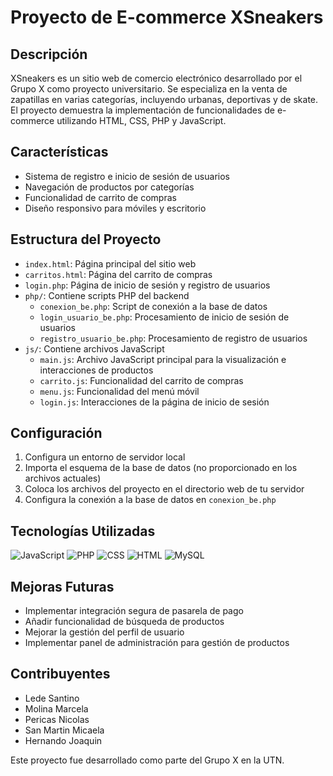 # Proyecto de E-commerce XSneakers

## Descripción
XSneakers es un sitio web de comercio electrónico desarrollado por el Grupo X como proyecto universitario. Se especializa en la venta de zapatillas en varias categorías, incluyendo urbanas, deportivas y de skate. El proyecto demuestra la implementación de funcionalidades de e-commerce utilizando HTML, CSS, PHP y JavaScript.

## Características
- Sistema de registro e inicio de sesión de usuarios
- Navegación de productos por categorías
- Funcionalidad de carrito de compras
- Diseño responsivo para móviles y escritorio

## Estructura del Proyecto
- `index.html`: Página principal del sitio web
- `carritos.html`: Página del carrito de compras
- `login.php`: Página de inicio de sesión y registro de usuarios
- `php/`: Contiene scripts PHP del backend
  - `conexion_be.php`: Script de conexión a la base de datos
  - `login_usuario_be.php`: Procesamiento de inicio de sesión de usuarios
  - `registro_usuario_be.php`: Procesamiento de registro de usuarios
- `js/`: Contiene archivos JavaScript
  - `main.js`: Archivo JavaScript principal para la visualización e interacciones de productos
  - `carrito.js`: Funcionalidad del carrito de compras
  - `menu.js`: Funcionalidad del menú móvil
  - `login.js`: Interacciones de la página de inicio de sesión

## Configuración
1. Configura un entorno de servidor local
2. Importa el esquema de la base de datos (no proporcionado en los archivos actuales)
3. Coloca los archivos del proyecto en el directorio web de tu servidor
4. Configura la conexión a la base de datos en `conexion_be.php`

## Tecnologías Utilizadas
![JavaScript](https://img.shields.io/badge/-JavaScript_-yellow)
![PHP](https://img.shields.io/badge/-PHP_-blue)
![CSS](https://img.shields.io/badge/-CSS_-purple)
![HTML](https://img.shields.io/badge/-HTML_-red)
![MySQL](https://img.shields.io/badge/-MySQL_-green)

## Mejoras Futuras
- Implementar integración segura de pasarela de pago
- Añadir funcionalidad de búsqueda de productos
- Mejorar la gestión del perfil de usuario
- Implementar panel de administración para gestión de productos

## Contribuyentes
- Lede Santino
- Molina Marcela
- Pericas Nicolas
- San Martin Micaela
- Hernando Joaquin

Este proyecto fue desarrollado como parte del Grupo X en la UTN.


